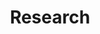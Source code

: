 ---
title: Research
serviceId: product-design
description: There’s a lot to be learned about users, not just what you can get from talking to them. We know how to probe for their unstated needs in interviews and <a href="http://www.uxbooth.com/articles/complete-beginners-guide-to-design-research/" target="_blank">expand upon what we learn</a> by searching the ecosystem around your idea.
image: ../images/services-illustrations/icon-research.svg
sortOrder: 1
---